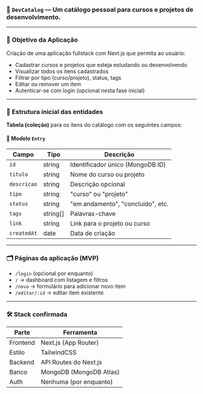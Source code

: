 ### 🎯 **`DevCatalog`** — Um catálogo pessoal para cursos e projetos de desenvolvimento.

---

### 📌 Objetivo da Aplicação

Criação de uma aplicação fullstack com Next.js que permita ao usuário:

* Cadastrar cursos e projetos que esteja estudando ou desenvolvendo
* Visualizar todos os itens cadastrados
* Filtrar por tipo (curso/projeto), status, tags
* Editar ou remover um item
* Autenticar-se com login (opcional nesta fase inicial)

---

### 🧱 Estrutura inicial das entidades

**Tabela (coleção)** para os itens do catálogo com os seguintes campos:

#### 📘 Modelo `Entry`

| Campo       | Tipo      | Descrição                         |
| ----------- | --------- | --------------------------------- |
| `id`        | string    | Identificador único (MongoDB ID)  |
| `titulo`    | string    | Nome do curso ou projeto          |
| `descricao` | string    | Descrição opcional                |
| `tipo`      | string    | "curso" ou "projeto"              |
| `status`    | string    | "em andamento", "concluído", etc. |
| `tags`      | string\[] | Palavras-chave                    |
| `link`      | string    | Link para o projeto ou curso      |
| `createdAt` | date      | Data de criação                   |

---

### 🗂️ Páginas da aplicação (MVP)

* `/login` (opcional por enquanto)
* `/` → dashboard com listagem e filtros
* `/novo` → formulário para adicionar novo item
* `/editar/:id` → editar item existente

---

### 🛠️ Stack confirmada

| Parte    | Ferramenta              |
| -------- | ----------------------- |
| Frontend | Next.js (App Router)    |
| Estilo   | TailwindCSS             |
| Backend  | API Routes do Next.js   |
| Banco    | MongoDB (MongoDB Atlas) |
| Auth     | Nenhuma (por enquanto)  |
